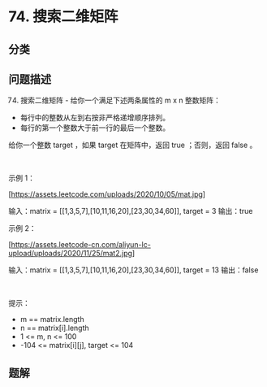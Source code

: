 
# 74. 搜索二维矩阵

## 分类

## 问题描述 

74. 搜索二维矩阵 - 给你一个满足下述两条属性的 m x n 整数矩阵：

 * 每行中的整数从左到右按非严格递增顺序排列。
 * 每行的第一个整数大于前一行的最后一个整数。

给你一个整数 target ，如果 target 在矩阵中，返回 true ；否则，返回 false 。

 

示例 1：

[https://assets.leetcode.com/uploads/2020/10/05/mat.jpg]


输入：matrix = [[1,3,5,7],[10,11,16,20],[23,30,34,60]], target = 3
输出：true


示例 2：

[https://assets.leetcode-cn.com/aliyun-lc-upload/uploads/2020/11/25/mat2.jpg]


输入：matrix = [[1,3,5,7],[10,11,16,20],[23,30,34,60]], target = 13
输出：false


 

提示：

 * m == matrix.length
 * n == matrix[i].length
 * 1 <= m, n <= 100
 * -104 <= matrix[i][j], target <= 104

## 题解

